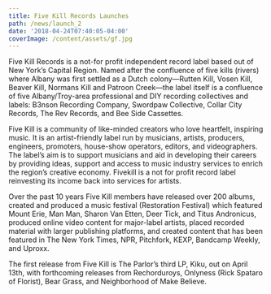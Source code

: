```yaml
---
title: Five Kill Records Launches
path: /news/launch_2
date: '2018-04-24T07:40:05-04:00'
coverImage: /content/assets/gf.jpg
---
```

Five Kill Records is a not-for profit independent record label based out of New York’s Capital Region. Named after the confluence of five kills (rivers) where Albany was first settled as a Dutch colony—Rutten Kill, Vosen Kill, Beaver Kill, Normans Kill and Patroon Creek—the label itself is a confluence of five Albany/Troy-area professional and DIY recording collectives and labels: B3nson Recording Company, Swordpaw Collective, Collar City Records, The Rev Records, and Bee Side Cassettes.

Five Kill is a community of like-minded creators who love heartfelt, inspiring music. It is an artist-friendly label run by musicians, artists, producers, engineers, promoters, house-show operators, editors, and videographers. The label’s aim is to support musicians and aid in developing their careers by providing ideas, support and access to music industry services to enrich the region’s creative economy. Fivekill is a not for profit record label reinvesting its income back into services for artists.

Over the past 10 years Five Kill members have released over 200 albums, created and produced a music festival (Restoration Festival) which featured Mount Erie, Man Man, Sharon Van Etten, Deer Tick, and Titus Andronicus, produced online video content for major-label artists, placed recorded material with larger publishing platforms, and created content that has been featured in The New York Times, NPR, Pitchfork, KEXP, Bandcamp Weekly, and Uproxx.

The first release from Five Kill is The Parlor’s third LP, Kiku, out on April 13th, with forthcoming releases from Rechorduroys, Onlyness (Rick Spataro of Florist), Bear Grass, and Neighborhood of Make Believe.
